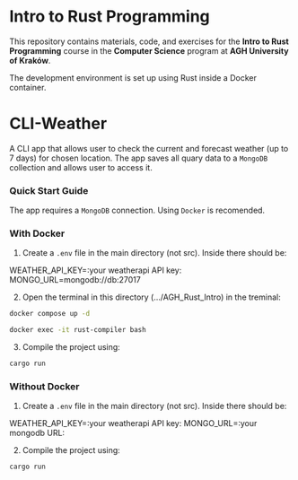 # Intro to Rust Programming

This repository contains materials, code, and exercises for the **Intro to Rust Programming** course in the **Computer Science** program at **AGH University of Kraków**. 

The development environment is set up using Rust inside a Docker container.

# CLI-Weather

A CLI app that allows user to check the current and forecast weather (up to 7 days) for chosen location.
The app saves all quary data to a `MongoDB` collection and allows user to access it.

### Quick Start Guide

The app requires a `MongoDB` connection. Using `Docker` is recomended. 

### With Docker

1. Create a `.env` file in the main directory (not src). Inside there should be:

WEATHER_API_KEY=:your weatherapi API key:
MONGO_URL=mongodb://db:27017

2. Open the terminal in this directory (.../AGH_Rust_Intro) in the treminal:

```bash
docker compose up -d

docker exec -it rust-compiler bash
```

3. Compile the project using:

```bash
cargo run
```


### Without Docker

1. Create a `.env` file in the main directory (not src). Inside there should be:

WEATHER_API_KEY=:your weatherapi API key:
MONGO_URL=:your mongodb URL:

2. Compile the project using:

```bash
cargo run
```